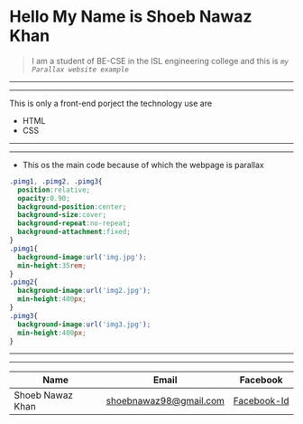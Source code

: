 # Hello My Name is Shoeb Nawaz Khan

>I am a student of BE-CSE in the ISL engineering college and this is *`my Parallax website example`*

___
---
This is only a front-end porject the technology use are
* HTML
* CSS

---
___

- This os the main code because of which the webpage is parallax
```css
.pimg1, .pimg2, .pimg3{
  position:relative;
  opacity:0.90;
  background-position:center;
  background-size:cover;
  background-repeat:no-repeat;
  background-attachment:fixed;
}
.pimg1{
  background-image:url('img.jpg');
  min-height:35rem;
}
.pimg2{
  background-image:url('img2.jpg');
  min-height:400px;
}
.pimg3{
  background-image:url('img3.jpg');
  min-height:400px;
}
```
---
---


| Name |Email|Facebook|
|------|--------|---|
|Shoeb Nawaz Khan |shoebnawaz98@gmail.com|[Facebook-Id](https://www.facebook.com/snk4shoeb "snk4shoeb")|